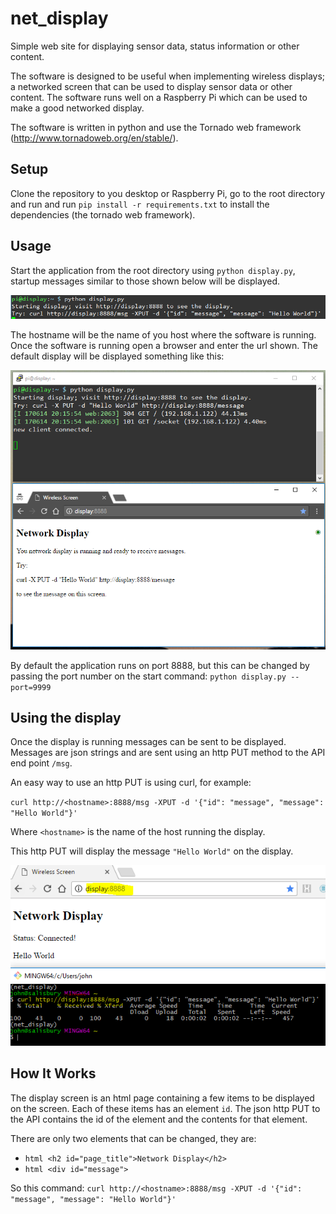 # net_display
Simple web site for displaying sensor data, status information or other content.

The software is designed to be useful when implementing wireless displays; a networked screen that can be used to display sensor data or other content. The software runs well on a Raspberry Pi which can be used to make a good networked display.

The software is written in python and use the Tornado web framework (http://www.tornadoweb.org/en/stable/).

## Setup

Clone the repository to you desktop or Raspberry Pi, go to the root directory and run and run `pip install -r requirements.txt` to install the dependencies (the tornado web framework).

## Usage

Start the application from the root directory using `python display.py`, startup messages similar to those shown below will be displayed.

![startup messages](https://github.com/sinoia/net_display/raw/master/documentation/startup_messages.png)

The hostname will be the name of you host where the software is running. Once the software is running open a browser and enter the url shown. The default display will be displayed something like this:

![default display](https://github.com/sinoia/net_display/raw/master/documentation/default_screen.png)

By default the application runs on port 8888, but this can be changed by passing the port number on the start command: `python display.py --port=9999`

## Using the display

Once the display is running messages can be sent to be displayed. Messages are json strings and are sent using an http PUT method to the API end point `/msg`.

An easy way to use an http PUT is using curl, for example:

`curl http://<hostname>:8888/msg -XPUT -d '{"id": "message", "message": "Hello World"}'`

Where `<hostname>` is the name of the host running the display.

This http PUT will display the message `"Hello World"` on the display.

![default display](https://github.com/sinoia/net_display/raw/master/documentation/send_message.png)

## How It Works

The display screen is an html page containing a few items to be displayed on the screen. Each of these items has an element `id`. The json http PUT to the API contains the id of the element and the contents for that element.

There are only two elements that can be changed, they are:
* ```html <h2 id="page_title">Network Display</h2>```
* ```html <div id="message">```

So this command:
`curl http://<hostname>:8888/msg -XPUT -d '{"id": "message", "message": "Hello World"}'`
